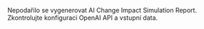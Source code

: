 Nepodařilo se vygenerovat AI Change Impact Simulation Report. Zkontrolujte konfiguraci OpenAI API a vstupní data.